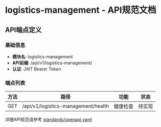 # logistics-management - API规范文档

## API端点定义

### 基础信息
- **模块名**: logistics-management
- **API前缀**: /api/v1/logistics-management/
- **认证**: JWT Bearer Token

### 端点列表

| 方法 | 路径 | 功能 | 状态 |
|------|------|------|------|
| GET | /api/v1/logistics-management/health | 健康检查 | 待实现 |

详细API规范请参考 [standards/openapi.yaml](../../standards/openapi.yaml)
